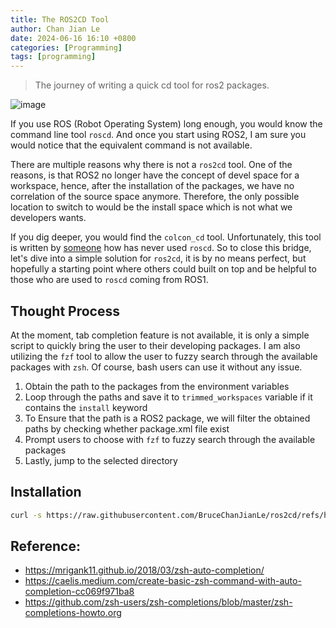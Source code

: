 ```yaml
---
title: The ROS2CD Tool
author: Chan Jian Le
date: 2024-06-16 16:10 +0800
categories: [Programming]
tags: [programming]
---
```


> The journey of writing a quick cd tool for ros2 packages.

![image](https://github.com/user-attachments/assets/a8f61e53-c03e-4b92-b512-149eaf5e7bf1)

If you use ROS (Robot Operating System) long enough,
you would know the command line tool `roscd`.
And once you start using ROS2, I am sure you would notice that the 
equivalent command is not available.


There are multiple reasons why there is not a `ros2cd` tool.
One of the reasons, is that ROS2 no longer have the concept of devel space for 
a workspace, hence, after the installation of the packages, we have no
correlation of the source space anymore. Therefore, the only possible location
to switch to would be the install space which is not what we developers wants.


If you dig deeper, you would find the `colcon_cd` tool. Unfortunately, this tool
is written by [someone](https://answers.ros.org/question/277801/ros2-roscd-feature/)
how has never used `roscd`. So to close this bridge,
let's dive into a simple solution for `ros2cd`, it is by no means perfect, but
hopefully a starting point where others could built on top and be helpful to
those who are used to `roscd` coming from ROS1.

## Thought Process

At the moment, tab completion feature is not available, it is only
a simple script to quickly bring the user to their developing packages.
I am also utilizing the `fzf` tool to allow the user to fuzzy search through
the available packages with `zsh`. Of course, bash users can use it without
any issue.

1. Obtain the path to the packages from the environment variables
1. Loop through the paths and save it to `trimmed_workspaces` variable 
   if it contains the `install` keyword
1. To Ensure that the path is a ROS2 package, we will filter the obtained
   paths by checking whether package.xml file exist
1. Prompt users to choose with `fzf` to fuzzy search through the available
   packages
1. Lastly, jump to the selected directory

## Installation

```bash
curl -s https://raw.githubusercontent.com/BruceChanJianLe/ros2cd/refs/heads/master/install.sh | bash
```

## Reference:
- https://mrigank11.github.io/2018/03/zsh-auto-completion/
- https://caelis.medium.com/create-basic-zsh-command-with-auto-completion-cc069f971ba8
- https://github.com/zsh-users/zsh-completions/blob/master/zsh-completions-howto.org
